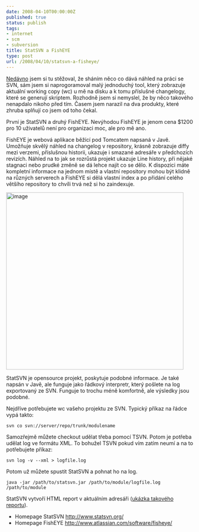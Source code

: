 ```yaml
---
date: 2008-04-10T00:00:00Z
published: true
status: publish
tags:
- internet
- scm
- subversion
title: StatSVN a FishEYE
type: post
url: /2008/04/10/statsvn-a-fisheye/
---
```


<a href="http://blog.prskavec.net/?p=49">Nedávno</a> jsem si tu stěžoval, že sháním něco co dává náhled na práci se SVN, sám jsem si naprogoramoval malý jednoduchý tool, který zobrazuje aktuální working copy (wc)  u mě na disku a k tomu příslušné changelogy, které se generují skriptem. Rozhodně jsem si nemyslel, že by něco takového nenapdalo nikoho před tím. Časem jsem narazil na dva produkty, které zhruba splňují co jsem od toho čekal.

První je StatSVN a druhý FishEYE. Nevýhodou FishEYE je jenom cena $1200 pro 10 uživatelů není pro organizaci moc, ale pro mě ano.

FishEYE je webová aplikace běžící pod Tomcatem napsaná v Javě. Umožňuje skvělý náhled na changelog v repository, krásně zobrazuje diffy mezi verzemi, příslušnou historii, ukazuje i smazané adresáře v předchozích revizích. Náhled na to jak se rozrůstá projekt ukazuje Line history, při nějaké stagnaci nebo prudké změně se dá lehce najít co se dělo. K dispozici máte kompletní informace na jednom místě a vlastní repository mohou být klidně na různých serverech a FishEYE si dělá vlastní index a po přidání celého většího repository to chvíli trvá než si ho zaindexuje.

<img style="border-top-width: 0px; border-left-width: 0px; border-bottom-width: 0px; border-right-width: 0px" src="http://blog.prskavec.net/wp-content/uploads/2008/04/image1.png" border="0" alt="image" width="477" height="476" />

StatSVN je opensource projekt, poskytuje podobné informace. Je také napsán v Javě, ale funguje jako řádkový interpretr, který pošlete na log exportovaný ze SVN. Funguje to trochu méně komfortně, ale výsledky jsou podobné.

Nejdříve potřebujete wc vašeho projektu ze SVN. Typický příkaz na řádce vypá takto:

<code>svn co svn://server/repo/trunk/modulename</code>

Samozřejmě můžete checkout udělat třeba pomocí TSVN. Potom je potřeba udělat log ve formátu XML. To bohužel TSVN pokud vím zatím neumí a na to potřebujete příkaz:

<code>svn log -v --xml &gt; logfile.log</code>

Potom už můžete spustit StatSVN a pohnat ho na log.

<code>java -jar /path/to/statsvn.jar /path/to/module/logfile.log /path/to/module</code>

StatSVN vytvoří HTML report v aktuálním adresáři (<a href="http://www.softwareengineering.ca/statsvn/statsvn/">ukázka takového reportu</a>).
<ul>
	<li>Homepage StatSVN <a title="http://www.statsvn.org/" href="http://www.statsvn.org/">http://www.statsvn.org/</a></li>
	<li>Homepage FishEYE <a title="http://www.atlassian.com/software/fisheye/" href="http://www.atlassian.com/software/fisheye/">http://www.atlassian.com/software/fisheye/</a></li>
</ul>
